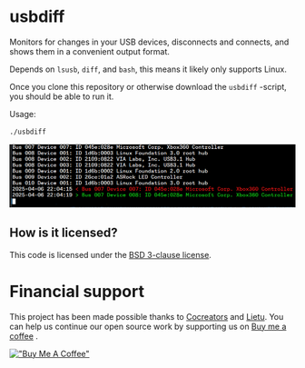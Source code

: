 # usbdiff

Monitors for changes in your USB devices, disconnects and connects, and shows them in a convenient output format.

Depends on `lsusb`, `diff`, and `bash`, this means it likely only supports Linux.

Once you clone this repository or otherwise download the `usbdiff` -script, you should be able to run it.

Usage:

```bash
./usbdiff
```

![img.png](img.png)

## How is it licensed?

This code is licensed under the [BSD 3-clause license](LICENSE.md).

# Financial support

This project has been made possible thanks to [Cocreators](https://cocreators.ee) and [Lietu](https://lietu.net). You
can help us continue our open source work by supporting us on [Buy me a coffee](https://www.buymeacoffee.com/cocreators)
.

[!["Buy Me A Coffee"](https://www.buymeacoffee.com/assets/img/custom_images/orange_img.png)](https://www.buymeacoffee.com/cocreators)

